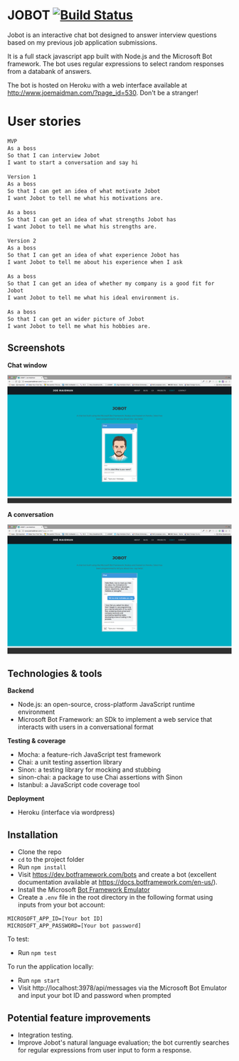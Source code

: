 # JOBOT [![Build Status](https://travis-ci.org/joemaidman/jobot.svg?branch=master)](https://travis-ci.org/joemaidman/jobot)

Jobot is an interactive chat bot designed to answer interview questions based on my previous job application submissions.

It is a full stack javascript app built with Node.js and the Microsoft Bot framework. The bot uses regular expressions to select random responses from a databank of answers.

The bot is hosted on Heroku with a web interface available at http://www.joemaidman.com/?page_id=530. Don't be a stranger!

# User stories
```
MVP
As a boss
So that I can interview Jobot
I want to start a conversation and say hi

Version 1
As a boss
So that I can get an idea of what motivate Jobot
I want Jobot to tell me what his motivations are.

As a boss
So that I can get an idea of what strengths Jobot has
I want Jobot to tell me what his strengths are.

Version 2
As a boss
So that I can get an idea of what experience Jobot has
I want Jobot to tell me about his experience when I ask

As a boss
So that I can get an idea of whether my company is a good fit for Jobot
I want Jobot to tell me what his ideal environment is.

As a boss
So that I can get an wider picture of Jobot
I want Jobot to tell me what his hobbies are.

```

## Screenshots
**Chat window**

![home](https://github.com/joemaidman/jobot/blob/master/screenshots/chat.png)

**A conversation**

![conversation](https://github.com/joemaidman/jobot/blob/master/screenshots/conversation.png)

## Technologies & tools
**Backend**
- Node.js: an open-source, cross-platform JavaScript runtime environment
- Microsoft Bot Framework: an SDk to implement a web service that interacts with users in a conversational format

**Testing & coverage**
- Mocha: a feature-rich JavaScript test framework
- Chai: a unit testing assertion library
- Sinon: a testing library for mocking and stubbing
- sinon-chai: a package to use Chai assertions with Sinon
- Istanbul: a JavaScript code coverage tool

**Deployment**
- Heroku (interface via wordpress)

## Installation
- Clone the repo
- `cd` to the project folder
- Run `npm install`
- Visit https://dev.botframework.com/bots and create a bot (excellent documentation available at https://docs.botframework.com/en-us/).
- Install the Microsoft [Bot Framework Emulator](https://docs.botframework.com/en-us/tools/bot-framework-emulator/#mac-and-linux-support-using-command-line-emulator)
- Create a `.env` file in the root directory in the following format using inputs from your bot account:
```
MICROSOFT_APP_ID=[Your bot ID]
MICROSOFT_APP_PASSWORD=[Your bot password]
```

To test:
- Run `npm test`

To run the application locally:
- Run `npm start`
- Visit http://localhost:3978/api/messages via the Microsoft Bot Emulator and input your bot ID and password when prompted

## Potential feature improvements
* Integration testing.
* Improve Jobot's natural language evaluation; the bot currently searches for regular expressions from user input to form a response.

